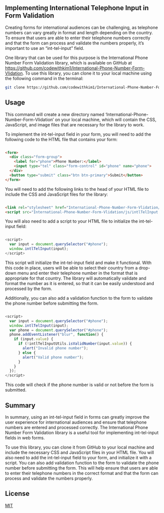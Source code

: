 ## Implementing International Telephone Input in Form Validation

Creating forms for international audiences can be challenging, as telephone numbers can vary greatly in format and length depending on the country. To ensure that users are able to enter their telephone numbers correctly and that the form can process and validate the numbers properly, it’s important to use an “int-tel-input” field.

One library that can be used for this purpose is the International Phone Number Form Validation library, which is available on GitHub at https://github.com/codewithkim1/International-Phone-Number-Form-Vlidation. To use this library, you can clone it to your local machine using the following command in the terminal:

```bash
git clone https://github.com/codewithkim1/International-Phone-Number-Form-Vlidation.git

```
## Usage 
This command will create a new directory named ‘International-Phone-Number-Form-Vlidation’ on your local machine, which will contain the CSS, JavaScript, and image files that are necessary for the library to work.

To implement the int-tel-input field in your form, you will need to add the following code to the HTML file that contains your form:

```html

<form>
  <div class="form-group">
    <label for="phone">Phone Number:</label>
    <input type="tel" class="form-control" id="phone" name="phone">
  </div>
  <button type="submit" class="btn btn-primary">Submit</button>
</form>

```

You will need to add the following links to the head of your HTML file to include the CSS and JavaScript files for the library:

```html

<link rel="stylesheet" href="International-Phone-Number-Form-Vlidation/css/intlTelInput.css">
<script src="International-Phone-Number-Form-Vlidation/js/intlTelInput.js"></script>

```

You will also need to add a script to your HTML file to initialize the int-tel-input field:

```javascript

<script>
  var input = document.querySelector("#phone");
  window.intlTelInput(input);
</script>

```

This script will initialize the int-tel-input field and make it functional. With this code in place, users will be able to select their country from a drop-down menu and enter their telephone number in the format that is appropriate for that country. The library will automatically validate and format the number as it is entered, so that it can be easily understood and processed by the form.

Additionally, you can also add a validation function to the form to validate the phone number before submitting the form.


```javascript

<script>
  var input = document.querySelector("#phone");
  window.intlTelInput(input);
  var phone = document.querySelector("#phone");
  phone.addEventListener("blur", function() {
    if (input.value) {
      if (!intlTelInputUtils.isValidNumber(input.value)) {
        alert("Invalid phone number");
      } else {
        alert("Valid phone number");
      }
    }
  });
</script>

```

This code will check if the phone number is valid or not before the form is submitted.

## Summary
In summary, using an int-tel-input field in forms can greatly improve the user experience for international audiences and ensure that telephone numbers are entered and processed correctly. The International Phone Number Form Validation library is a useful tool for implementing int-tel-input fields in web forms.


To use this library, you can clone it from GitHub to your local machine and include the necessary CSS and JavaScript files in your HTML file. You will also need to add the int-tel-input field to your form, and initialize it with a script. You can also add validation function to the form to validate the phone number before submitting the form. This will help ensure that users are able to enter their telephone numbers in the correct format and that the form can process and validate the numbers properly.

## License

[MIT](https://choosealicense.com/licenses/mit/)